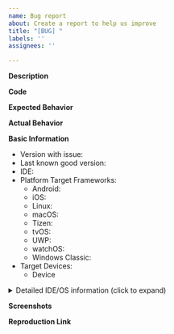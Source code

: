 ```yaml
---
name: Bug report
about: Create a report to help us improve
title: "[BUG] "
labels: ''
assignees: ''

---
```


**Description**

<!-- a general description goes here -->

**Code**

<!-- a snippet of code that demonstrates the issue -->

**Expected Behavior**

<!-- a general description of what was the expected behavior or result -->

**Actual Behavior**

<!-- a general description of what really happened -->

**Basic Information**

- Version with issue:  <!-- the version of SkiaSharp that has the issue -->
- Last known good version:  <!-- the version of SkiaSharp that still working -->
- IDE:  <!-- Visual Studio / Visual Studio for Mac / MonoDevelop / Visual Studio Code -->
- Platform Target Frameworks: <!-- all that apply, remove the platforms that aren't broken or haven't had any testing -->
  - Android: <!-- the version of the Android SDK you are compiling against, e.g. 7.1 --> 
  - iOS:  <!-- the version of the iOS SDK you are compiling against, e.g. 11.1 -->
  - Linux:  <!-- The version and distro of linux that you are building for, e.g. Ubuntu 16.04 -->
  - macOS:  <!-- The version of macOS you are building for, e.g. 10.10 -->
  - Tizen:  <!-- the version of the Tizen SDK you are compiling against, e.g. 4.0 --> 
  - tvOS:  <!-- the version of the tvOS SDK you are compiling against, e.g. 11.1 -->
  - UWP:  <!-- the version of the UWP SDK you are compiling against, e.g. 16299 --> 
  - watchOS:  <!-- the version of the watchOS SDK you are compiling against, e.g. 11.1 -->
  - Windows Classic:  <!-- the version of Windows you are building for, e.g. Windows 7 -->
- Target Devices:   <!-- the devices that you noticed this on, e.g. iPhone X -->
  - Device <!-- Google Pixel 4 XL -->
  
<details>
  <summary>Detailed IDE/OS information (click to expand)</summary>
  
```

PASTE ANY DETAILED VERSION INFO HERE

```
</details>


**Screenshots**

<!-- if the issue is a visual issue, please include screenshots showing the problem if possible -->

**Reproduction Link**

<!-- please upload or provide a link to a reproduction case -->

